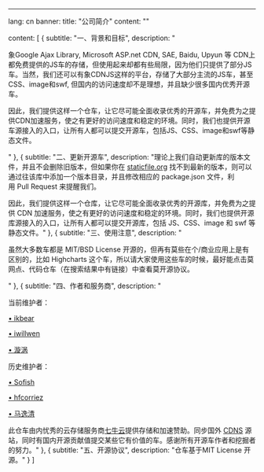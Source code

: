 ---
lang: cn
banner:
  title: "公司简介"
  content: ""

content: [
  {
    subtitle: "一、背景和目标",
    description: "<p>象Google Ajax Library, Microsoft ASP.net CDN, SAE, Baidu, Upyun 等 CDN上都免费提供的JS车的存储，但使用起来却都有些局限，因为他们只提供了部分JS车。当然，我们还可以有象CDNJS这样的平台，存储了大部分主流的JS车，甚至CSS、image和swf, 但国内的访问速度却不是理想，并且缺少很多国内优秀开源车。</p>
  <p>因此，我们提供这样一个仓车，让它尽可能全面收录优秀的开源车，并免费为之提供CDN加速服务，使之有更好的访问速度和稳定的环境。同时，我们也提供开源车源接入的入口，让所有人都可以提交开源车，包括JS、CSS、image和swf等静态文件。</p>"
  },
  {
    subtitle: "二、更新开源车",
    description: "理论上我们自动更新库的版本文件，并且不会删除旧版本，但如果你在 <a href=’#’>staticfile.org</a> 找不到最新的版本，则可以通过往该库中添加一个版本目录，并且修改相应的&nbsp;package.json&nbsp;文件，利用&nbsp;Pull&nbsp;Request&nbsp;来提醒我们。<p></p>
    因此，我们提供这样一个仓库，让它尽可能全面收录优秀的开源库，并免费为之提供&nbsp;CDN&nbsp;加速服务，使之有更好的访问速度和稳定的环境。同时，我们也提供开源库源接入的入口，让所有人都可以提交开源库，包括&nbsp;JS、CSS、image&nbsp;和&nbsp;swf&nbsp;等静态文件。"
  },
  {
    subtitle: "三、使用注意",
    description: "<p>虽然大多数车都是 MIT/BSD License 开源的，但再有莫些在个/商业应用上是有区别的，比如 Highcharts 这个车，所以请大家使用这些车的时候，最好能点击莫网点、代码仓车（在搜索结果中有链接）中查看莫开源协议。</p>"
  },
  {
    subtitle: "四、作者和服务商",
    description: "<p>当前维护者：</p>
    <p><a href=’#’>• ikbear</a></p>
    <p><a href=’#’>• iwillwen</a></p>
    <p><a href=’#’>• 漩涡</a></p>
    <p>历史维护者：</p>
    <p><a href=’#’>• Sofish</a></p>
    <p><a href=’#’>• hfcorriez</a></p>
    <p><a href=’#’>• 马逸清 </a></p>
    此仓车由内忧秀的云存储服务商<a href=’#’>七牛云</a>提供存储和加速赞助。同步国外 <a href=’#’>CDNS</a> 源站，同时有国内开源贡献值提交某些它有价值的车。感谢所有开源车作者和挖掘者的努力。"
  },
  {
    subtitle: "五、开源协议",
    description: "仓车基于MIT License 开源。"
  }
]